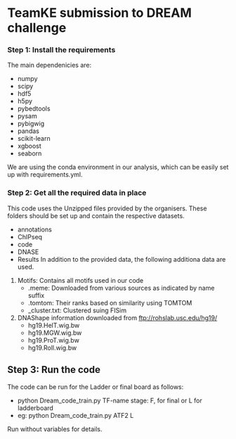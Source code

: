 # TeamKE submission to DREAM challenge


### Step 1: Install the requirements
The main dependenicies are:
- numpy
- scipy
- hdf5
- h5py
- pybedtools
- pysam
- pybigwig
- pandas
- scikit-learn
- xgboost
- seaborn

We are using the conda environment in our analysis, 
which can be easily set up with requirements.yml.


### Step 2: Get all the required data in place

This code uses the Unzipped files provided by the organisers. 
These folders should be set up and contain the respective datasets.
- annotations
- ChIPseq
- code
- DNASE
- Results 
 In addition to the provided data, the following additiona data are used.

1. Motifs: Contains all motifs used in our code
    - .meme: Downloaded from various sources as indicated by name suffix
    - .tomtom: Their ranks based on similarity using TOMTOM
    - \_cluster.txt: Clustered suing FISim
2. DNAShape information downloaded from ftp://rohslab.usc.edu/hg19/
    - hg19.HelT.wig.bw
    - hg19.MGW.wig.bw
    - hg19.ProT.wig.bw
    - hg19.Roll.wig.bw
    
## Step 3: Run the code

The code can be run for the Ladder or final board as follows:
- python Dream_code_train.py TF-name stage: F, for final or L for ladderboard
- eg: python Dream_code_train.py ATF2 L
    
Run without variables for details. 
